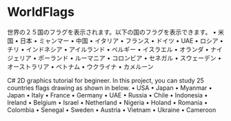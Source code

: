 # WorldFlags
世界の２５国のフラグを表示されます。以下の国のフラグを表示できます。
•	米国
•	日本
•	ミャンマー
•	中国
•	イタリア
•	フランス
•	ドイツ
•	UAE
•	ロシア
•	チリ
•	インドネシア
•	アイルランド
•	ベルギー
•	イスラエル
•	オランダ
•	ナイジェリア
•	ポーランド
•	ルーマニア
•	コロンビア
•	セネガル
•	スウェーデン
•	オーストラリア
•	ベトナム
•	ウクライナ
•	カメルーン

C# 2D graphics tutorial for begineer. In this project, you can study 25 countries flags drawing as shown in below.
•	USA
•	Japan
•	Myanmar
•	Japan
•	Italy
•	France
•	Germany
•	UAE
•	Russia
•	Chile
•	Indonesia
•	Ireland
•	Belgium
•	Israel
•	Netherland
•	Nigeria
•	Holand
•	Romania
•	Colombia
•	Senegal
•	Sweden
•	Austria
•	Vietnam
•	Ukraine
•	Cameroon
